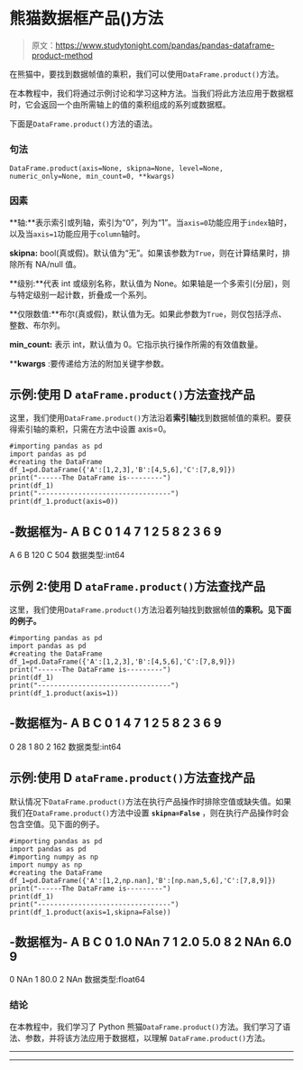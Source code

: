 # 熊猫数据框产品()方法

> 原文：<https://www.studytonight.com/pandas/pandas-dataframe-product-method>

在熊猫中，要找到数据帧值的乘积，我们可以使用`DataFrame.product()`方法。

在本教程中，我们将通过示例讨论和学习这种方法。当我们将此方法应用于数据框时，它会返回一个由所需轴上的值的乘积组成的系列或数据框。

下面是`DataFrame.product()`方法的语法。

### 句法

```
DataFrame.product(axis=None, skipna=None, level=None, numeric_only=None, min_count=0, **kwargs)
```

### 因素

**轴:**表示索引或列轴，索引为“0”，列为“1”。当`axis=0`功能应用于`index`轴时，以及当`axis=1`功能应用于`column`轴时。

**skipna:** bool(真或假)。默认值为“无”。如果该参数为`True`，则在计算结果时，排除所有 NA/null 值。

**级别:**代表 int 或级别名称，默认值为 None。如果轴是一个多索引(分层)，则与特定级别一起计数，折叠成一个系列。

**仅限数值:**布尔(真或假)，默认值为无。如果此参数为`True`，则仅包括浮点、整数、布尔列。

**min_count:** 表示 int，默认值为 0。它指示执行操作所需的有效值数量。

****kwargs** :要传递给方法的附加关键字参数。

## 示例:使用 D `ataFrame.product()`方法查找产品

这里，我们使用`DataFrame.product()`方法沿着**索引轴**找到数据帧值的乘积。要获得索引轴的乘积，只需在方法中设置 axis=0。

```
#importing pandas as pd
import pandas as pd
#creating the DataFrame
df_1=pd.DataFrame({'A':[1,2,3],'B':[4,5,6],'C':[7,8,9]})
print("------The DataFrame is---------")
print(df_1)
print("---------------------------------")
print(df_1.product(axis=0))
```

-数据框为-
A B C
0 1 4 7
1 2 5 8
2 3 6 9
-
A 6
B 120
C 504
数据类型:int64

## 示例 2:使用 D `ataFrame.product()`方法查找产品

这里，我们使用`DataFrame.product()`方法沿着列轴找到数据帧值**的乘积。见下面的例子。**

```
#importing pandas as pd
import pandas as pd
#creating the DataFrame
df_1=pd.DataFrame({'A':[1,2,3],'B':[4,5,6],'C':[7,8,9]})
print("------The DataFrame is---------")
print(df_1)
print("---------------------------------")
print(df_1.product(axis=1))
```

-数据框为-
A B C
0 1 4 7
1 2 5 8
2 3 6 9
-
0 28
1 80
2 162
数据类型:int64

## 示例:使用 D `ataFrame.product()`方法查找产品

默认情况下`DataFrame.product()`方法在执行产品操作时排除空值或缺失值。如果我们在`DataFrame.product()`方法中设置 **`skipna=False`** ，则在执行产品操作时会包含空值。见下面的例子。

```
#importing pandas as pd
import pandas as pd
#importing numpy as np
import numpy as np
#creating the DataFrame
df_1=pd.DataFrame({'A':[1,2,np.nan],'B':[np.nan,5,6],'C':[7,8,9]})
print("------The DataFrame is---------")
print(df_1)
print("---------------------------------")
print(df_1.product(axis=1,skipna=False))
```

-数据框为-
A B C
0 1.0 NAn 7
1 2.0 5.0 8
2 NAn 6.0 9
-
0 NAn
1 80.0
2 NAn
数据类型:float64

### 结论

在本教程中，我们学习了 Python 熊猫`DataFrame.product()`方法。我们学习了语法、参数，并将该方法应用于数据框，以理解 `DataFrame.product()`方法。

* * *

* * *